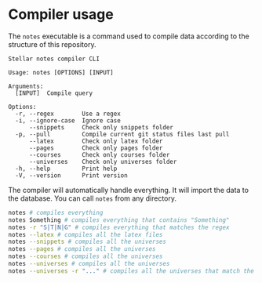 # Compiler usage

The `notes` executable is a command used to compile data according to the structure
of this repository.

```
Stellar notes compiler CLI

Usage: notes [OPTIONS] [INPUT]

Arguments:
  [INPUT]  Compile query

Options:
  -r, --regex        Use a regex
  -i, --ignore-case  Ignore case
      --snippets     Check only snippets folder
  -p, --pull         Compile current git status files last pull
      --latex        Check only latex folder
      --pages        Check only pages folder
      --courses      Check only courses folder
      --universes    Check only universes folder
  -h, --help         Print help
  -V, --version      Print version
```

The compiler will automatically handle everything. It will import
the data to the database. You can call `notes` from any directory.

```bash
notes # compiles everything
notes Something # compiles everything that contains "Something"
notes -r "S|T|N|G" # compiles everything that matches the regex
notes --latex # compiles all the latex files
notes --snippets # compiles all the universes
notes --pages # compiles all the universes
notes --courses # compiles all the universes
notes --universes # compiles all the universes
notes --universes -r "..." # compiles all the universes that match the regex
```